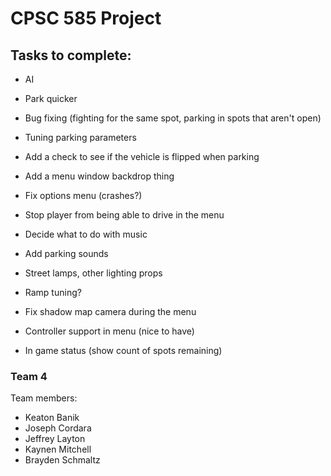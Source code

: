 # CPSC 585 Project
## Tasks to complete:
- AI
 - Park quicker
 - Bug fixing (fighting for the same spot, parking in spots that aren't open)

- Tuning parking parameters
- Add a check to see if the vehicle is flipped when parking
- Add a menu window backdrop thing
- Fix options menu (crashes?)
- Stop player from being able to drive in the menu
- Decide what to do with music
- Add parking sounds
- Street lamps, other lighting props
- Ramp tuning?
- Fix shadow map camera during the menu
- Controller support in menu (nice to have)
- In game status (show count of spots remaining)

### Team 4

Team members:
- Keaton Banik
- Joseph Cordara
- Jeffrey Layton
- Kaynen Mitchell
- Brayden Schmaltz
